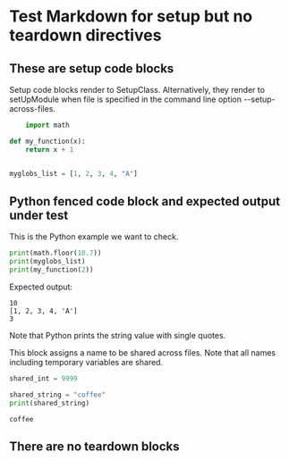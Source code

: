 # Test Markdown for setup but no teardown directives

## These are setup code blocks

Setup code blocks render to SetupClass.
Alternatively, they render to setUpModule when file is
specified in the command line option --setup-across-files.

<!--phmutest-setup-->

```python
    import math
```

<!--phmutest-setup-->

```python
def my_function(x):
    return x + 1


myglobs_list = [1, 2, 3, 4, "A"]
```

## Python fenced code block and expected output under test

This is the Python example we want to check.

```python
print(math.floor(10.7))
print(myglobs_list)
print(my_function(2))
```

Expected output:

```expected-output
10
[1, 2, 3, 4, 'A']
3
```

Note that Python prints the string value with single quotes.

This block assigns a name to be shared across files.
Note that all names including temporary variables are shared.

```python
shared_int = 9999
```

```python
shared_string = "coffee"
print(shared_string)
```

```expected-output
coffee
```

## There are no teardown blocks
